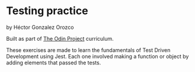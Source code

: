 # Testing practice

by Héctor Gonzalez Orozco

Built as part of [The Odin Project](https://www.theodinproject.com/lessons/node-path-javascript-testing-practice) curriculum.

These exercises are made to learn the fundamentals of Test Driven Development using Jest. Each one involved making a function or object by adding elements that passed the tests.
